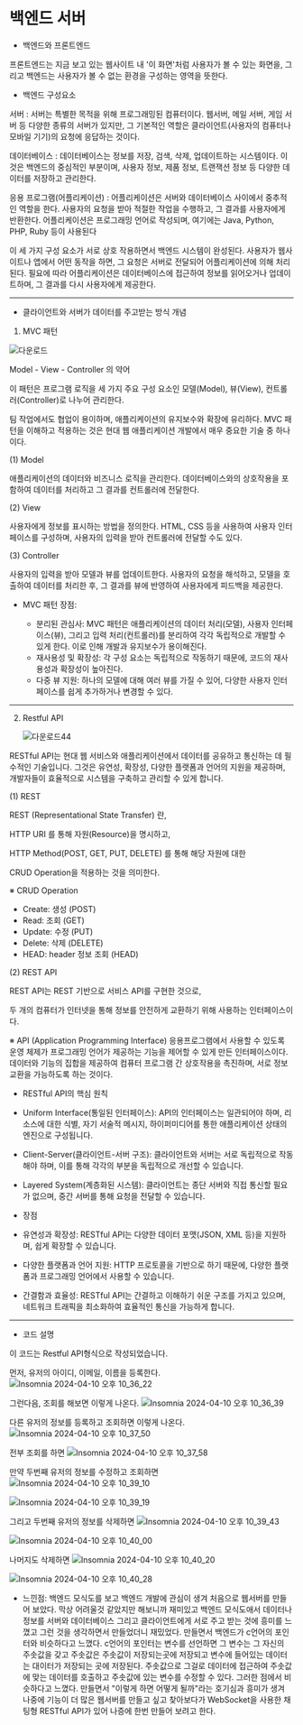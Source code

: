 # 백엔드 서버

* 백엔드와 프론트엔드

프론트엔드는 지금 보고 있는 웹사이트 내 '이 화면'처럼 사용자가 볼 수 있는 화면을, 
그리고 백엔드는 사용자가 볼 수 없는 환경을 구성하는 영역을 뜻한다.
 

* 백엔드 구성요소

서버 : 서버는 특별한 목적을 위해 프로그래밍된 컴퓨터이다. 웹서버, 메일 서버, 게임 서버 등 다양한 종류의 서버가 있지만, 그 기본적인 역할은 클라이언트(사용자의 컴퓨터나 모바일 기기)의 요청에 응답하는 것이다.

데이터베이스 : 데이터베이스는 정보를 저장, 검색, 삭제, 업데이트하는 시스템이다. 이것은 백엔드의 중심적인 부분이며, 사용자 정보, 제품 정보, 트랜잭션 정보 등 다양한 데이터를 저장하고 관리한다.

응용 프로그램(어플리케이션) : 어플리케이션은 서버와 데이터베이스 사이에서 중추적인 역할을 한다. 사용자의 요청을 받아 적절한 작업을 수행하고, 그 결과를 사용자에게 반환한다. 어플리케이션은 프로그래밍 언어로 작성되며, 여기에는 Java, Python, PHP, Ruby 등이 사용된다

이 세 가지 구성 요소가 서로 상호 작용하면서 백엔드 시스템이 완성된다. 사용자가 웹사이트나 앱에서 어떤 동작을 하면, 그 요청은 서버로 전달되어 어플리케이션에 의해 처리된다. 필요에 따라 어플리케이션은 데이터베이스에 접근하여 정보를 읽어오거나 업데이트하며, 그 결과를 다시 사용자에게 제공한다.

------

 * 클라이언트와 서버가 데이터를 주고받는 방식 개념

1. MVC 패턴
   
  ![다운로드](https://github.com/namgisung/webserver-Restful-API/assets/109130108/ade48c69-cc0f-46d7-bab2-b8d6d2137cab)
  
  Model - View - Controller 의 약어

  이 패턴은 프로그램 로직을 세 가지 주요 구성 요소인 모델(Model), 뷰(View), 컨트롤러(Controller)로 나누어 관리한다.

  팀 작업에서도 협업이 용이하며, 애플리케이션의 유지보수와 확장에 유리하다. 
  MVC 패턴을 이해하고 적용하는 것은 현대 웹 애플리케이션 개발에서 매우 중요한 기술 중 하나이다.
 
  (1) Model
  
  애플리케이션의 데이터와 비즈니스 로직을 관리한다. 
  데이터베이스와의 상호작용을 포함하여 데이터를 처리하고 그 결과를 컨트롤러에 전달한다.

 

  (2) View
  
  사용자에게 정보를 표시하는 방법을 정의한다. 
  HTML, CSS 등을 사용하여 사용자 인터페이스를 구성하며, 사용자의 입력을 받아 컨트롤러에 전달할 수도 있다.


  (3) Controller
  
  사용자의 입력을 받아 모델과 뷰를 업데이트한다. 
  사용자의 요청을 해석하고, 모델을 호출하여 데이터를 처리한 후, 그 결과를 뷰에 반영하여 사용자에게 피드백을 제공한다.

 * MVC 패턴 장점:
  
    * 분리된 관심사: MVC 패턴은 애플리케이션의 데이터 처리(모델), 사용자 인터페이스(뷰), 그리고 입력 처리(컨트롤러)를 분리하여 각각 독립적으로 개발할 수 있게 한다. 이로 인해 개발과 유지보수가 용이해진다.
    * 재사용성 및 확장성: 각 구성 요소는 독립적으로 작동하기 때문에, 코드의 재사용성과 확장성이 높아진다.
    * 다중 뷰 지원: 하나의 모델에 대해 여러 뷰를 가질 수 있어, 다양한 사용자 인터페이스를 쉽게 추가하거나 변경할 수 있다.

  
-----

2. Restful API

   ![다운로드44](https://github.com/namgisung/webserver-Restful-API/assets/109130108/12ccbf87-6414-4e74-b96e-516ee6deafb1)

  RESTful API는 현대 웹 서비스와 애플리케이션에서 데이터를 공유하고 통신하는 데 필수적인 기술입니다. 그것은 유연성, 확장성, 다양한 플랫폼과 언어의 지원을 제공하며, 개발자들이 효율적으로 시스템을 구축하고 관리할 수 있게 합니다. 
  
   (1) REST
   
  REST (Representational State Transfer) 란,

  HTTP URI 를 통해 자원(Resource)을 명시하고,

  HTTP Method(POST, GET, PUT, DELETE) 를 통해 해당 자원에 대한

  CRUD Operation을 적용하는 것을 의미한다.

  ※ CRUD Operation
  - Create: 생성 (POST)
  - Read: 조회 (GET)
  - Update: 수정 (PUT)
  - Delete: 삭제 (DELETE)
  - HEAD: header 정보 조회 (HEAD)
  
  (2) REST API
  
  REST API는 REST 기반으로 서비스 API를 구현한 것으로,

  두 개의 컴퓨터가 인터넷을 통해 정보를 안전하게 교환하기 위해 사용하는 인터페이스이다.


  ※ API (Application Programming Interface)
  응용프로그램에서 사용할 수 있도록 운영 체제가 프로그래밍 언어가 제공하는 기능을 제어할 수 있게 만든 인터페이스이다.
  데이터와 기능의 집합을 제공하여 컴퓨터 프로그램 간 상호작용을 촉진하며, 서로 정보 교환을 가능하도록 하는 것이다.


  * RESTful API의 핵심 원칙

   * Uniform Interface(통일된 인터페이스): API의 인터페이스는 일관되어야 하며, 리소스에 대한 식별, 자기 서술적 메시지, 하이퍼미디어를 통한 애플리케이션 상태의 엔진으로 구성됩니다.
   
   * Client-Server(클라이언트-서버 구조): 클라이언트와 서버는 서로 독립적으로 작동해야 하며, 이를 통해 각각의 부분을 독립적으로 개선할 수 있습니다.
   * Layered System(계층화된 시스템): 클라이언트는 종단 서버와 직접 통신할 필요가 없으며, 중간 서버를 통해 요청을 전달할 수 있습니다.
 

  * 장점
   
   * 유연성과 확장성: RESTful API는 다양한 데이터 포맷(JSON, XML 등)을 지원하며, 쉽게 확장할 수 있습니다.
  
   * 다양한 플랫폼과 언어 지원: HTTP 프로토콜을 기반으로 하기 때문에, 다양한 플랫폼과 프로그래밍 언어에서 사용할 수 있습니다.
  
   * 간결함과 효율성: RESTful API는 간결하고 이해하기 쉬운 구조를 가지고 있으며, 네트워크 트래픽을 최소화하여 효율적인 통신을 가능하게 합니다.

  
-----

 * 코드 설명

  이 코드는 Restful API형식으로 작성되었습니다.

  먼저, 유저의 아이디, 이메일, 이름을 등록한다.
  ![Insomnia 2024-04-10 오후 10_36_22](https://github.com/namgisung/webserver-Restful-API/assets/109130108/0008bb03-3837-4f03-a012-202a9c0a4389)

  그런다음, 조회를 해보면 이렇게 나온다.
  ![Insomnia 2024-04-10 오후 10_36_39](https://github.com/namgisung/webserver-Restful-API/assets/109130108/16951a8f-0787-4998-a425-c8c2c38f0f5a)

  다른 유저의 정보를 등록하고 조회하면 이렇게 나온다.
  ![Insomnia 2024-04-10 오후 10_37_50](https://github.com/namgisung/webserver-Restful-API/assets/109130108/1a6fd2c7-6802-46bf-9def-a6000338863f)

  전부 조회를 하면
  ![Insomnia 2024-04-10 오후 10_37_58](https://github.com/namgisung/webserver-Restful-API/assets/109130108/68093ad2-31bb-4430-a1ba-7f9cdf3f75b7)

  만약 두번째 유저의 정보를 수정하고 조회하면
  ![Insomnia 2024-04-10 오후 10_39_10](https://github.com/namgisung/webserver-Restful-API/assets/109130108/df5d72b3-9856-44eb-8687-23716abaa489)

  ![Insomnia 2024-04-10 오후 10_39_19](https://github.com/namgisung/webserver-Restful-API/assets/109130108/9558c86a-33a4-4720-83e2-c541d2b450d9)

  그리고 두번째 유저의 정보를 삭제하면
  ![Insomnia 2024-04-10 오후 10_39_43](https://github.com/namgisung/webserver-Restful-API/assets/109130108/9f98db5c-0461-4544-bfa1-5087e70e6ee8)
  
  ![Insomnia 2024-04-10 오후 10_40_00](https://github.com/namgisung/webserver-Restful-API/assets/109130108/c39b51e5-6949-4ae1-aeb8-34d838271a02)

  나머지도 삭제하면
  ![Insomnia 2024-04-10 오후 10_40_20](https://github.com/namgisung/webserver-Restful-API/assets/109130108/7fb99900-5d64-4078-b638-6c4d2aaed27d)
  
  ![Insomnia 2024-04-10 오후 10_40_28](https://github.com/namgisung/webserver-Restful-API/assets/109130108/80df6004-8860-4ff9-a2ba-c5c85f149637)

  * 느낀점:
    백엔드 모식도를 보고 백엔드 개발에 관심이 생겨 처음으로 웹서버를 만들어 보았다. 막상 어려울것 같았지만 해보니까 재미있고 백엔드 모식도애서 데이터나 정보를 서버와 데이터베이스 그리고 클라이언트에게 서로 주고 받는 것에 흥미를 느꼈고 그런 것을 생각하면서 만들었더니 재밌었다. 만들면서 백엔드가 c언어의 포인터와 비슷하다고 느꼈다. c언어의 포인터는 변수를 선언하면 그 변수는 그 자신의 주솟값을 갖고 주솟값은 주솟값이 저장되는곳에 저장되고 변수에 들어있는 데이터는 대이터가 저장되는 곳에 저장된다. 주솟값으로 그걸로 데이터에 접근하여 주솟값에 맞는 데이터를 호출하고 주솟값에 있는 변수를 수정할 수 있다. 그러한 점에서 비슷하다고 느꼈다. 만들면서 "이렇게 하면 어떻게 될까"라는 호기심과 흥미가 생겨 나중에 기능이 더 많은 웹서버를 만들고 싶고 찾아보다가 WebSocket을 사용한 채팅형 RESTful API가 있어 나증에 한번 만들어 보려고 한다.
  
